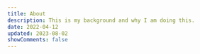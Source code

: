 ```yaml
---
title: About
description: This is my background and why I am doing this.
date: 2022-04-12
updated: 2023-08-02
showComments: false
---
```



